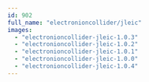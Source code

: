 ```yaml
---
id: 902
full_name: "electronioncollider/jleic"
images: 
  - "electronioncollider-jleic-1.0.3"
  - "electronioncollider-jleic-1.0.2"
  - "electronioncollider-jleic-1.0.1"
  - "electronioncollider-jleic-1.0.0"
  - "electronioncollider-jleic-1.0.4"
---
```

